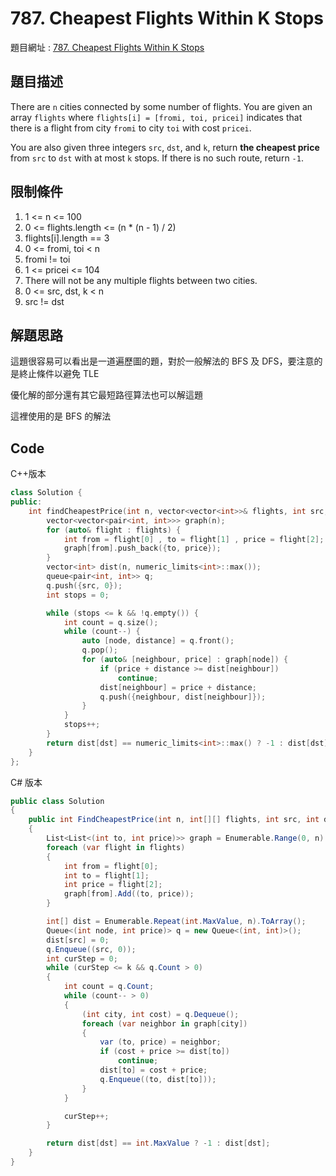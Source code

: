 # 787. Cheapest Flights Within K Stops

題目網址 : [787. Cheapest Flights Within K Stops](https://leetcode.com/problems/cheapest-flights-within-k-stops)

## 題目描述

There are `n` cities connected by some number of flights. You are given an array `flights` where `flights[i] = [fromi, toi, pricei]` indicates that there is a flight from city `fromi` to city `toi` with cost `pricei`.

You are also given three integers `src`, `dst`, and `k`, return **the cheapest price** from `src` to `dst` with at most `k` stops. If there is no such route, return `-1`.

## 限制條件

1. 1 <= n <= 100
2. 0 <= flights.length <= (n \* (n - 1) / 2)
3. flights[i].length == 3
4. 0 <= fromi, toi < n
5. fromi != toi
6. 1 <= pricei <= 104
7. There will not be any multiple flights between two cities.
8. 0 <= src, dst, k < n
9. src != dst

## 解題思路

這題很容易可以看出是一道遍歷圖的題，對於一般解法的 BFS 及 DFS，要注意的是終止條件以避免 TLE

優化解的部分還有其它最短路徑算法也可以解這題

這裡使用的是 BFS 的解法

## Code

C++版本

```C++
class Solution {
public:
    int findCheapestPrice(int n, vector<vector<int>>& flights, int src, int dst, int k) {
        vector<vector<pair<int, int>>> graph(n);
        for (auto& flight : flights) {
            int from = flight[0] , to = flight[1] , price = flight[2];
            graph[from].push_back({to, price});
        }
        vector<int> dist(n, numeric_limits<int>::max());
        queue<pair<int, int>> q;
        q.push({src, 0});
        int stops = 0;

        while (stops <= k && !q.empty()) {
            int count = q.size();
            while (count--) {
                auto [node, distance] = q.front();
                q.pop();
                for (auto& [neighbour, price] : graph[node]) {
                    if (price + distance >= dist[neighbour])
                        continue;
                    dist[neighbour] = price + distance;
                    q.push({neighbour, dist[neighbour]});
                }
            }
            stops++;
        }
        return dist[dst] == numeric_limits<int>::max() ? -1 : dist[dst];
    }
};
```

C# 版本

```C#
public class Solution
{
    public int FindCheapestPrice(int n, int[][] flights, int src, int dst, int k)
    {
        List<List<(int to, int price)>> graph = Enumerable.Range(0, n).Select((_) => new List<(int, int)>()).ToList();
        foreach (var flight in flights)
        {
            int from = flight[0];
            int to = flight[1];
            int price = flight[2];
            graph[from].Add((to, price));
        }

        int[] dist = Enumerable.Repeat(int.MaxValue, n).ToArray();
        Queue<(int node, int price)> q = new Queue<(int, int)>();
        dist[src] = 0;
        q.Enqueue((src, 0));
        int curStep = 0;
        while (curStep <= k && q.Count > 0)
        {
            int count = q.Count;
            while (count-- > 0)
            {
                (int city, int cost) = q.Dequeue();
                foreach (var neighbor in graph[city])
                {
                    var (to, price) = neighbor;
                    if (cost + price >= dist[to])
                        continue;
                    dist[to] = cost + price;
                    q.Enqueue((to, dist[to]));
                }
            }

            curStep++;
        }

        return dist[dst] == int.MaxValue ? -1 : dist[dst];
    }
}
```
